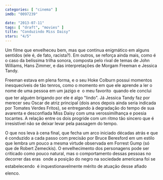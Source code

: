 ```yaml
---
categories: [ "cinema" ]
imdb: "0097239"

date: "2013-07-11"
tags: [ "draft", "movies" ]
title: "Conduzindo Miss Daisy"
stars: "4/5"
---
```

Um filme que envelheceu bem, mas que continua enigmático em alguns sentidos (ele é, de fato, racista?). Em outros, se reforça ainda mais, como é o caso da belíssima trilha sonora, composta pelo rival de temas de John Williams, Hans Zimmer, e das interpretações de Morgam Freeman e Jessica Tandy.

Freeman estava em plena forma, e o seu Hoke Colburn possui momentos inesquecíveis de tão tenros, como o momento em que ele aprende a ler o nome de uma pessoa em um jazigo e  o meu favorito  quando ele conclui que ter alguém brigando por ele é algo "lindo". Já Jessica Tandy faz por merecer seu Oscar de atriz principal (dois anos depois ainda seria indicada por Tomates Verdes Fritos), se entregando à degradação do tempo de sua avarenta e desconfiada Miss Daisy com uma verossimilhança e poesia tocantes. A relação entre os dois progride com um ritmo tão sincero que é irresistível não se deixar levar pela passagem do tempo.

O que nos leva à cena final, que fecha um arco iniciado décadas atrás e que é conduzido a cada passo com precisão por Bruce Beresford em um estilo que lembra um pouco a mesma virtude observada em Forrest Gump (só que de Robert Zemeckis). O envelhecimento dos personagens pode ser criticado como pouco natural, mas o comportamento dessas pessoas no decorrer das eras  onde a posição do negro na sociedade americana foi se estabelecendo  é inquestionavelmente mérito de atuação desse afiado elenco.

